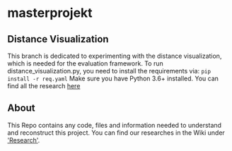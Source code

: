 # masterprojekt



## Distance Visualization
This branch is dedicated to experimenting with the distance visualization, which is needed for the evaluation framework. To run distance_visualization.py, you need to install the requirements via:
```pip install -r req.yaml```
Make sure you have Python 3.6+ installed.
You can find all the research [here](https://gitlab.bht-berlin.de/s87298/masterprojekt/-/wikis/Research/Evaluation-Framework)

## About 
This Repo contains any code, files and information needed to understand and reconstruct this project. 
You can find our researches in the Wiki under ['Research'](https://gitlab.bht-berlin.de/s87298/masterprojekt/-/wikis/Research).
